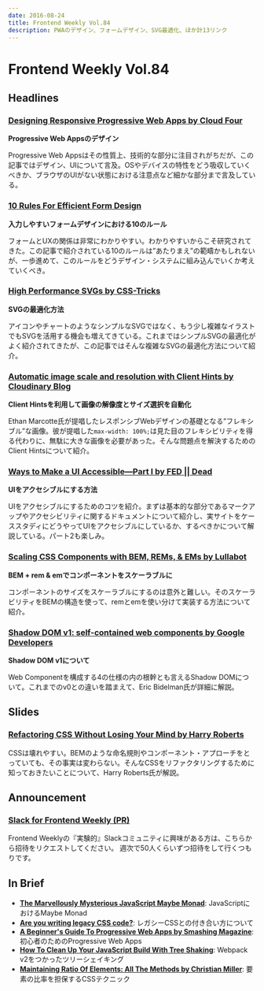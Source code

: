 ```yaml
---
date: 2016-08-24
title: Frontend Weekly Vol.84
description: PWAのデザイン、フォームデザイン、SVG最適化、ほか計13リンク
---
```


# Frontend Weekly Vol.84

## Headlines

### [Designing Responsive Progressive Web Apps by Cloud Four](https://cloudfour.com/thinks/designing-responsive-progressive-web-apps/)

**Progressive Web Appsのデザイン**

Progressive Web Appsはその性質上、技術的な部分に注目されがちだが、この記事ではデザイン、UIについて言及。OSやデバイスの特性をどう吸収していくべきか、ブラウザのUIがない状態における注意点など細かな部分まで言及している。

### [10 Rules For Efficient Form Design](http://babich.biz/10-rules-for-efficient-form-design/)

**入力しやすいフォームデザインにおける10のルール**

フォームとUXの関係は非常にわかりやすい。わかりやすいからこそ研究されてきた。この記事で紹介されている10のルールは”あたりまえ”の範疇かもしれないが、一歩進めて、このルールをどうデザイン・システムに組み込んでいくか考えていくべき。

### [High Performance SVGs by CSS-Tricks](https://css-tricks.com/high-performance-svgs/)

**SVGの最適化方法**

アイコンやチャートのようなシンプルなSVGではなく、もう少し複雑なイラストでもSVGを活用する機会も増えてきている。これまではシンプルSVGの最適化がよく紹介されてきたが、この記事ではそんな複雑なSVGの最適化方法について紹介。

### [Automatic image scale and resolution with Client Hints by Cloudinary Blog](http://cloudinary.com/blog/automatic_responsive_images_with_client_hints)

**Client Hintsを利用して画像の解像度とサイズ選択を自動化**

Ethan Marcotte氏が提唱したレスポンシブWebデザインの基礎となる”フレキシブル”な画像。彼が提唱した`max-width: 100%;`は見た目のフレキシビリティを得る代わりに、無駄に大きな画像を必要があった。そんな問題点を解決するためのClient Hintsについて紹介。

### [Ways to Make a UI Accessible—Part I by FED || Dead](https://medium.com/fed-or-dead/ways-to-make-a-ui-accessible-part-i-84b5088acfb7#.re5cghf3o)

**UIをアクセシブルにする方法**

UIをアクセシブルにするためのコツを紹介。まずは基本的な部分であるマークアップやアクセシビリティに関するドキュメントについて紹介し、実サイトをケーススタディにどうやってUIをアクセシブルにしているか、するべきかについて解説している。パート2も楽しみ。

### [Scaling CSS Components with BEM, REMs, & EMs by Lullabot](https://www.lullabot.com/articles/scaling-css-components-with-bem-rems-ems)

**BEM + rem & emでコンポーネントをスケーラブルに**

コンポーネントのサイズをスケーラブルにするのは意外と難しい。そのスケーラビリティをBEMの構造を使って、remとemを使い分けて実装する方法について紹介。

### [Shadow DOM v1: self-contained web components by Google Developers](https://developers.google.com/web/fundamentals/primers/shadowdom/?hl=en)

**Shadow DOM v1について**

Web Componentを構成する4の仕様の内の根幹とも言えるShadow DOMについて。これまでのv0との違いを踏まえて、Eric Bidelman氏が詳細に解説。

## Slides

### [Refactoring CSS Without Losing Your Mind by Harry Roberts](https://speakerdeck.com/csswizardry/refactoring-css-without-losing-your-mind)

CSSは壊れやすい。BEMのような命名規則やコンポーネント・アプローチをとっていても、その事実は変わらない。そんなCSSをリファクタリングするために知っておきたいことについて、Harry Roberts氏が解説。

## Announcement

### [Slack for Frontend Weekly (PR)](https://studiomohawk.typeform.com/to/Kj8Gaj)

Frontend Weeklyの『実験的』Slackコミュニティに興味がある方は、こちらから招待をリクエストしてください。 週次で50人くらいずつ招待をして行くつもりです。

## In Brief

* [**The Marvellously Mysterious JavaScript Maybe Monad**](http://jrsinclair.com/articles/2016/marvellously-mysterious-javascript-maybe-monad/): JavaScriptにおけるMaybe Monad
* [**Are you writing legacy CSS code?**](http://tinnedfruit.com/2016/07/25/are-you-writing-legacy-css-code.html): レガシーCSSとの付き合い方について
* [**A Beginner's Guide To Progressive Web Apps by Smashing Magazine**](https://www.smashingmagazine.com/2016/08/a-beginners-guide-to-progressive-web-apps/): 初心者のためのProgressive Web Apps
* [**How To Clean Up Your JavaScript Build With Tree Shaking**](https://blog.engineyard.com/2016/tree-shaking): Webpack v2をつかったツリーシェイキング
* [**Maintaining Ratio Of Elements: All The Methods by Christian Miller**](http://xtianmiller.com/notes/maintaining-ratio-of-elements-all-the-methods/): 要素の比率を担保するCSSテクニック
